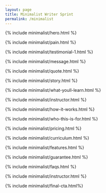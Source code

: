 ```yaml
---
layout: page
title: Minimalist Writer Sprint
permalink: /minimalist
---
```


{% include minimalist/hero.html %}


{% include minimalist/pain.html %}

{% include minimalist/testimonial-1.html %}

{% include minimalist/message.html %}

{% include minimalist/quote.html %}

{% include minimalist/story.html %}

{% include minimalist/what-youll-learn.html %}

{% include minimalist/instructor.html %}

{% include minimalist/how-it-works.html %}

{% include minimalist/who-this-is-for.html %}

{% include minimalist/pricing.html %}

{% include minimalist/curriculum.html %}

{% include minimalist/features.html %}

{% include minimalist/guarantee.html %}

{% include minimalist/faqs.html %}

{% include minimalist/instructor.html %}

{% include minimalist/final-cta.html%}